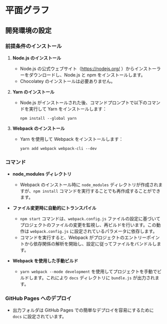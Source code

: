 # 平面グラフ

## 開発環境の設定

### 前提条件のインストール

1. **Node.js のインストール**

   - Node.js の公式ウェブサイト（https://nodejs.org/ ）からインストーラーをダウンロードし、Node.js と npm をインストールします。
   - Chocolatey のインストールは必要ありません。

2. **Yarn のインストール**

   - Node.js がインストールされた後、コマンドプロンプトで以下のコマンドを実行して Yarn をインストールします：
     ```
     npm install --global yarn
     ```

3. **Webpack のインストール**
   - Yarn を使用して Webpack をインストールします：
     ```
     yarn add webpack webpack-cli --dev
     ```

### コマンド

- **node_modules ディレクトリ**

  - Webpack のインストール時に `node_modules` ディレクトリが作成されますが、`npm install` コマンドを実行することでも再作成することができます。

- **ファイル変更時に自動的にトランスパイル**

  - `npm start` コマンドは、`webpack.config.js` ファイルの設定に基づいてプロジェクトのファイルの変更を監視し、再ビルドを行います。この動作は `webpack.config.js` に設定されているパラメータに依存します。
  - コマンドを実行すると、Webpack がプロジェクトのエントリーポイントから依存関係の解析を開始し、設定に従ってファイルをバンドルします。

- **Webpack を使用した手動ビルド**
  - `yarn webpack --mode development` を使用してプロジェクトを手動でビルドします。これにより `docs` ディレクトリに `bundle.js` が出力されます。

### GitHub Pages へのデプロイ

- 出力フォルダは GitHub Pages での簡単なデプロイを容易にするために `docs` に設定されています。
